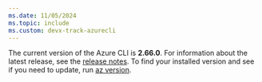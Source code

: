 ```yaml
---
ms.date: 11/05/2024
ms.topic: include
ms.custom: devx-track-azurecli
---
```


The current version of the Azure CLI is __2.66.0__. For information about the latest release, see the [release notes](../release-notes-azure-cli.md). To find your installed version and see if you need to update, run [az version](/cli/azure/reference-index#az_version).
